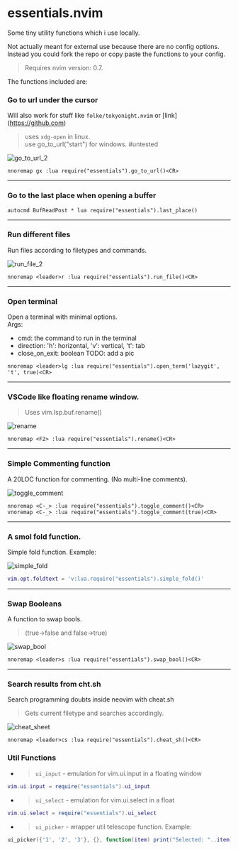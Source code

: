 ﻿# essentials.nvim

Some tiny utility functions which i use locally.<br />

Not actually meant for external use because there are no config options. <br />
Instead you could fork the repo or copy paste the functions to your config.


> Requires nvim version: 0.7.

The functions included are:

### Go to url under the cursor
Will also work for stuff like `folke/tokyonight.nvim` or \[link](https://github.com) <br />
> uses `xdg-open` in linux. <br />
> use go_to_url("start") for windows. #untested

![go_to_url_2](https://user-images.githubusercontent.com/77913442/163668818-ed51bb46-3062-48cb-afc1-0a3938d8692a.gif)
```vim
nnoremap gx :lua require("essentials").go_to_url()<CR>
```
---

### Go to the last place when opening a buffer
```vim
autocmd BufReadPost * lua require("essentials").last_place()
```

---

### Run different files
Run files according to filetypes and commands.

![run_file_2](https://user-images.githubusercontent.com/77913442/163661279-666764ca-0ff5-4647-b241-4e3fb2785877.gif)
```vim
nnoremap <leader>r :lua require("essentials").run_file()<CR>
```

---

### Open terminal
Open a terminal with minimal options.<br/>
Args:
- cmd: the command to run in the terminal
- direction: 'h': horizontal, 'v': vertical, 't': tab
- close_on_exit: boolean
TODO: add a pic

```vim
nnoremap <leader>lg :lua require("essentials").open_term('lazygit', 't', true)<CR>
```
---


### VSCode like floating rename window.
> Uses vim.lsp.buf.rename()

![rename](https://user-images.githubusercontent.com/77913442/163594637-d4047a95-f748-4d59-95dc-9324f7e14bd7.gif)
```vim
nnoremap <F2> :lua require("essentials").rename()<CR>
```
---

### Simple Commenting function
A 20LOC function for commenting. (No multi-line comments).

![toggle_comment](https://user-images.githubusercontent.com/77913442/163594893-d9e1e289-40b9-439b-ab08-6e01f84ff058.gif)
```vim
nnoremap <C-_> :lua require("essentials").toggle_comment()<CR>
vnoremap <C-_> :lua require("essentials").toggle_comment(true)<CR>
```
---

### A smol fold function.
Simple fold function. Example:

![simple_fold](https://user-images.githubusercontent.com/77913442/163594826-9e635b2f-7635-49e8-996d-0ec86f2cdc87.gif)
```lua
vim.opt.foldtext = 'v:lua.require("essentials").simple_fold()'
```

---

### Swap Booleans
A function to swap bools. 
> (true->false and false->true)

![swap_bool](https://user-images.githubusercontent.com/77913442/163594860-425702b5-8c8f-42ac-a899-b41ea31d83da.gif)
```vim
nnoremap <leader>s :lua require("essentials").swap_bool()<CR>
```
---

### Search results from cht.sh
Search programming doubts inside neovim with cheat.sh
> Gets current filetype and searches accordingly.

![cheat_sheet](https://user-images.githubusercontent.com/77913442/163594529-eaa5e387-6a22-4570-8b14-805e586d6298.gif)
```vim
nnoremap <leader>cs :lua require("essentials").cheat_sh()<CR>
```

### Util Functions

- > `ui_input` - emulation for vim.ui.input in a floating window
```lua
vim.ui.input = require("essentials").ui_input
```

- > `ui_select` - emulation for vim.ui.select in a float
```lua
vim.ui.select = require("essentials").ui_select
```

- > `ui_picker` - wrapper util telescope function. Example:
```lua
ui_picker({'1', '2', '3'}, {}, function(item) print("Selected: "..item) end)
```

